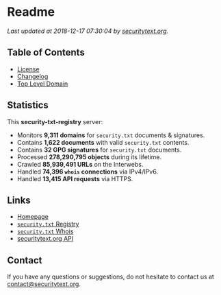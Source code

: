 # Readme

_Last updated at 2018-12-17 07:30:04 by [securitytext.org](https://securitytext.org)._

## Table of Contents

* [License](LICENSE.md)
* [Changelog](CHANGELOG.md)
* [Top Level Domain](TLD.md)

## Statistics

This **security-txt-registry** server:

* Monitors **9,311 domains** for `security.txt` documents & signatures.
* Contains **1,622 documents** with valid `security.txt` contents.
* Contains **32 GPG signatures** for `security.txt` documents.
* Processed **278,290,795 objects** during its lifetime.
* Crawled **85,939,491 URLs** on the Interwebs.
* Handled **74,396 `whois` connections** via IPv4/IPv6.
* Handled **13,415 API requests** via HTTPS.

## Links

* [Homepage](https://securitytext.org)
* [`security.txt` Registry](https://registry.securitytext.org)
* [`security.txt` Whois](https://whois.securitytext.org)
* [securitytext.org API](https://api.securitytext.org)

## Contact

If you have any questions or suggestions, do not hesitate to contact us at contact@securitytext.org.
